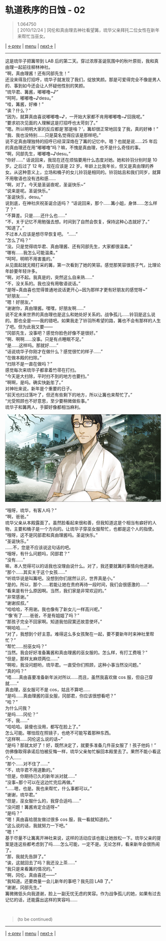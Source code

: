 # 轨道秩序的日蚀 - 02
> 1.064750  
> [ 2010/12/24 ] 冈伦和真由理去神社看望篝，琉华父亲拜托二位女性在新年来帮忙当巫女。  

| [←prev](./0063) | [menu](../) | [next→](./0065) |

---

这是琉华子把篝带到 LAB 后的第二天。穿过浓厚圣诞氛围中的秋叶原街，我和真由理一起前往柳林神社。  
“啊，真由理酱！还有冈部先生！”  
还没来得及打招呼，琉华子就发现了我们，绽放笑颜。那是可爱得完全不像是男人的、事到如今还会让人怀疑他性别的笑颜。  
“琉华君、篝酱，嘟嘟噜\~♪”  
“呵呵，嘟嘟噜\~♪desu。”  
“哇，篝酱，好棒！”  
“诶？什么？”  
“因为，就算真由喜说嘟嘟噜\~♪，一开始大家都不肯用嘟嘟噜\~♪回我呢。”  
“要求初次见面的人理解这是打招呼也太苛刻了。”  
“嗯。所以明明大家的反应都是‘那是啥？’，篝却很正常地回复了我，真的好棒！”  
“我、我也没特别……只是莫名觉得应该是那样吧。”  
说不定真由理独特的招呼已经深深烙在了篝的记忆中。嗯？也就是说……25 年后的真由理还在用“嘟嘟噜”吗？嘛，不愧是真由理，也不是什么奇怪的事。  
“啊，冈部先生，嘟嘟噜\~♪desu。”  
“你好……”
话说回来，我现在还在烦恼要用什么态度对她。她和铃羽分别时是 10 岁。之后过了 12 年，现在应该是 22 岁。年龄上比我年长，但又是真由理的养女。从这种意义上，立场和桶子的女儿铃羽是相同的。铃羽姑且和我们同岁，就算不用敬语也没有违和感……  
“啊，对了。今天是圣诞夜呢，圣诞快乐\~”  
“说来是呢。圣诞快乐。”  
“圣诞快乐，desu。”  
说到底，在神社庆祝圣诞合适吗？
“话说回来，那个……篝小姐，身体……怎么样了？”  
“不算差。只是……还什么也……”  
“不，关于记忆不用勉强去想。时间到了自然会恢复，保持这种心态就好了。”  
“知道了。”  
不过本人应该是想尽早恢复吧。
“……”  
“怎么了吗？”  
“没。只是觉得琉华君、真由理酱、还有冈部先生，大家都很温柔。”  
“哪有……我怎么可能温柔。”  
“呵呵，明明不用害羞的。”  
从见面起就无精打采的篝，第一次看到了她的笑容。感觉那笑容很孩子气，比理论年龄要年轻许多。  
“啊，对不起。我真是的，突然这么自来熟……”  
“不，没关系的。我也没有用敬语说话。”  
“是呀\~真由喜也觉得普通地说话更开心\~因为那样才更有好朋友的感觉呀\~”  
“好朋友……”  
“嗯！好朋友。”  
“谢谢你，真由理酱。嘿嘿，好朋友啊……”  
说不定未来世界的真由理也是这么和她处好关系的。战争孤儿……铃羽是这么说的。那也全是——我的错吧。如果我走了铃羽所希望的路，篝也不会有那样的人生了吧。但为此我又要——  
“冈部先生，没事吧？感觉你脸色好像不是很好。”  
“啊、啊啊……没事。只是有点睡眠不足。”  
“是……这样吗。那就好……”  
“话说琉华子你刚才在做什么？感觉很忙的样子……”  
“在做本殿的扫除。”  
“扫除不是一直在做吗？”  
感觉每次来琉华子都拿着竹帚在打扫。  
“今天是大扫除，平时扫不到的地方也要扫。”  
“啊啊，是吗。确实快<abbr title="日语“お新年”，新年，从公历 1 月 1 日开始">新年</abbr>了。”  
对神社来说，新年是个重要的日子。  
“前天也扫过落叶了，但还有些剩下的地方，所以让篝也来帮忙了。”  
“光受照顾也不好意思，至少要稍微做些事。”  
琉华子和篝两人，手脚好像都相当麻利。  

![](../static/image/0064-1.png)

“哦呀，琉华，有客人吗？”  
“啊，爸爸。”  
琉华父亲从本殿露面了。虽然脸看起来很和善，但我知道这是个相当有癖好的人物，主要和桶子是一个方向的。让琉华子穿巫女服帮忙，也都是这个人的指使。  
“哦呀，这不是冈部君和真由理酱吗。圣诞快乐。”  
“圣诞快乐。”  
……不，您是不应该说这句话的吧。  
“哦呀，有什么问题吗，冈部君？”  
“没有……”  
嘛，本人觉得可以的话我也没理由说什么。对了，我还要就篝的事情向他道谢。  
“那个……其实关于这个女孩……”  
“听琉华说是叫篝吧。没想到你们居然认识，世界真是小。”  
“是的。所以，那个……若能让她在贵府再待一段时间，我们会很感激的……”  
“看来是有什么原因啊。当然，我们家是非常欢迎的。”  
“非常感谢。”  
“谢谢叔叔。”  
“哈哈哈，不用谢。我也像有了新女儿一样高兴呢。”  
“‘像’有了……爸爸，不是有姐姐了吗？”  
“那孩子完全不回家啊。知道我怕寂寞还故意使坏。”  
“啊哈哈……”  
“对了，我想到个好主意。难得这么多女孩聚在一起，要不要新年时来神社里帮忙？”  
“帮忙……扮巫女吗？”  
“当然。我会好好准备篝酱和真由理酱的巫女服的。怎么样，有打工费哦？”  
“但是，那样太麻烦两位……”  
“啊啦，我没问题哟，琉华君。一直受你们照顾，这种小事当然没问题。”  
“真的吗？”  
“唔……真由喜要准备新年派对所以……而且，虽然我喜欢做 cos 服，但自己穿就……”  
真由理，巫女服可不是 cos，姑且不算吧……  
“是吗……真由理酱的巫女服，冈部君，你应该很想看吧？”  
“哈？”  
为什么问我？  
“是吗……冈伦？”  
“不，我……”  
“哈哈哈。装傻也没用，都写在脸上了。”  
怎么可能。哪怕现在照镜子，也绝不可能写着那种东西。  
“这样啊……冈伦这么说的话\~”  
“是吗？那就太好了！好，既然决定了，就要多准备几件巫女服了！孩子他妈！”  
仿佛像取得承诺后怕被反悔一样，琉华父亲匆忙躲回本殿里去了。果然不能小看这个人……  
“那个……对不住了……”  
“不，琉华君不用道歉的。”  
“但是，你期待已久的新年派对就……”  
“没事\~那个可以在这边忙完后再做。”  
“……嗯，也是。我也来帮忙，什么事都可以。”  
“谢谢，琉华君。”  
“但是，巫女服什么的，我穿合适吗……”  
“没问题！篝酱肯定合适呀\~”  
“是吗？”  
“嗯！真由喜给朋友做过很多 cos 服，我一看就知道的。”  
“这么说的话，我就努力一下吧。”  
“嗯！”  
基于尽量不让篝离开神社来说，这样的活动应该也能让她放松一下。琉华父亲的提案是连这些都考虑到了吗……怎么可能，一定不是。无论怎样，看来新年会很热闹了。  
“那，我就先告辞了。”  
“诶，这就回去了吗？我还没上茶……”  
“我只是来看篝的情况的。”  
“啊，冈伦。真由喜还——”  
“我知道。还要商量一会儿新年的事吧？我先回 LAB 了。”  
“谢谢，冈部先生。”  
篝微微低头向我道谢，脸上一副无忧无虑的笑容。作为战争孤儿的她，如果有过去记忆的话，还能露出这样的笑容吗……  


<br/>

> (to be continued)
---

| [←prev](./0063) | [menu](../) | [next→](./0065) |
